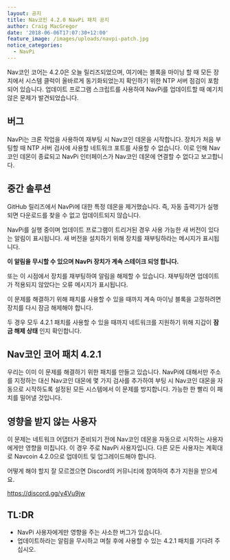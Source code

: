 ```yaml
---
layout: 공지
title: Nav코인 4.2.0 NavPi 패치 공지
author: Craig MacGregor
date: '2018-06-06T17:07:30+12:00'
feature_image: /images/uploads/navpi-patch.jpg
notice_categories:
  - NavPi
---
```

Nav코인 코어는 4.2.0은 오늘 릴리즈되었으며, 여기에는 블록을 마이닝 할 때 모든 장치에서 시스템 클럭이 올바르게 동기화되었는지 확인하기 위한 NTP 서버 점검이 포함되어 있습니다. 업데이트 프로그램 스크립트를 사용하여 NavPi를 업데이트할 때 예기치 않은 문제가 발견되었습니다.
<!--more-->

## 버그

NavPi는 크론 작업을 사용하여 재부팅 시 Nav코인 데몬을 시작합니다. 장치가 처음 부팅할 때 NTP 서버 검사에 사용할 네트워크 포트를 사용할 수 없습니다. 이로 인해 Nav코인 데몬이 종료되고 NavPi 인터페이스가 Nav코인 데몬에 연결할 수 없다고 보고합니다.

## 중간 솔루션

GitHub 릴리즈에서 NavPi에 대한 특정 데몬을 제거했습니다. 즉, 자동 출력기가 실행되면 다운로드를 찾을 수 없고 업데이트되지 않습니다.

NavPi를 실행 중이며 업데이트 프로그램이 트리거된 경우 사용 가능한 새 버전이 있다는 알림이 표시됩니다. 새 버전을 설치하기 위해 장치를 재부팅하라는 메시지가 표시됩니다.

**이 알림을 무시할 수 있으며 NavPi 장치가 계속 스테이크 되엉 합니다.**

또는 이 시점에서 장치를 재부팅하여 알림을 해제할 수 있습니다. 재부팅하면 업데이트가 적용되지 않았다는 오류 메시지가 표시됩니다.

이 문제를 해결하기 위해 패치를 사용할 수 있을 때까지 계속 마이닝 블록을 고정하려면 장치를 다시 잠금 해제해야 합니다.

두 경우 모두 4.2.1 패치를 사용할 수 있을 때까지 네트워크를 지원하기 위해 지갑이 **잠금 해제 상태** 인지 확인합니다.

## Nav코인 코어 패치 4.2.1

우리는 이미 이 문제를 해결하기 위한 패치를 만들고 있습니다. NavPi에 대해서만 주소를 지정하는 대신 Nav코인 대몬에 몇 가지 검사를 추가하여 부팅 시 Nav코인 대몬을 자동으로 시작하도록 설정된 모든 시스템에서 이 문제를 방지합니다. 가능한 한 빨리 이 패치를 밀어낼 것입니다.

## 영향을 받지 않는 사용자

이 문제는 네트워크 어댑터가 준비되기 전에 Nav코인 데몬을 자동으로 시작하는 사용자에게만 영향을 미칩니다. 이 경우 주로 NavPi 사용자입니다. 다른 모든 사용자는 계획대로 Navcoin 4.2.0으로 업데이트 및 업그레이드해야 합니다.

어떻게 해야 할지 잘 모르겠으면 Discord의 커뮤니티에 참여하여 추가 지원을 받으세요.

<https://discord.gg/y4Vu9jw>

## TL:DR
+ NavPi 사용자에게만 영향을 주는 사소한 버그가 있습니다.
+ 업데이트하라는 알림을 무시하고 며칠 후에 사용할 수 있는 4.2.1 패치를 기다려 주십시오.
